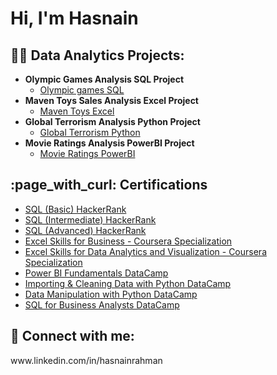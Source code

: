 <h1>Hi, I'm Hasnain

<h2>👨‍💻 Data Analytics Projects:</h2>

- <b>Olympic Games Analysis SQL Project</b>
  - [Olympic games SQL](https://github.com/hasnain-rahman/olympic-games-sql)
- <b>Maven Toys Sales Analysis Excel Project</b>
  - [Maven Toys Excel](https://github.com/hasnain-rahman/maven-toys-excel)
- <b>Global Terrorism Analysis Python Project</b>
  - [Global Terrorism Python](https://github.com/hasnain-rahman/global-terrorism-python)
- <b>Movie Ratings Analysis PowerBI Project</b>
  - [Movie Ratings PowerBI](https://github.com/hasnain-rahman/movie-ratings-powerbi)

<h2>:page_with_curl: Certifications</h2>

- [SQL (Basic) HackerRank](https://www.hackerrank.com/certificates/61be5a5427ef)
- [SQL (Intermediate) HackerRank](https://www.hackerrank.com/certificates/b6cd50ac6fa6)
- [SQL (Advanced) HackerRank](https://www.hackerrank.com/certificates/9464db97b0e0)
- [Excel Skills for Business - Coursera Specialization](https://www.coursera.org/account/accomplishments/specialization/certificate/TCLBPZH4HJYF)
- [Excel Skills for Data Analytics and Visualization - Coursera Specialization](https://www.coursera.org/account/accomplishments/specialization/certificate/8ZHTNAQ897W9)
- [Power BI Fundamentals DataCamp](https://www.datacamp.com/statement-of-accomplishment/track/0ac181e4bab2977919c135691f723b837d389bae?raw=1)
- [Importing & Cleaning Data with Python DataCamp](https://www.datacamp.com/statement-of-accomplishment/track/3b63a42880af5a0cd5d8805450ff320a5a0cd635)
- [Data Manipulation with Python DataCamp](https://www.datacamp.com/statement-of-accomplishment/track/2dfa5a6ef4a1de4625a3799b6ed83e586b2ba2b1)
- [SQL for Business Analysts DataCamp](https://www.datacamp.com/statement-of-accomplishment/track/4203a0ab9ea5fdc70317e1db83f593b13840ab59)

<h2> 🤳 Connect with me:</h2>
www.linkedin.com/in/hasnainrahman

<!--
**joshmadakor1/joshmadakor1** is a ✨ _special_ ✨ repository because its `README.md` (this file) appears on your GitHub profile.

Here are some ideas to get you started:

- 🔭 I’m currently working on ...
- 🌱 I’m currently learning ...
- 👯 I’m looking to collaborate on ...
- 🤔 I’m looking for help with ...
- 💬 Ask me about ...
- 📫 How to reach me: ...
- 😄 Pronouns: ...
- ⚡ Fun fact: ...
-->
